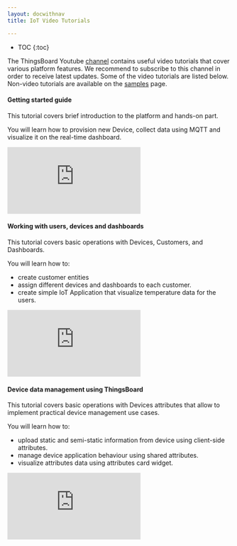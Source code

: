 ```yaml
---
layout: docwithnav
title: IoT Video Tutorials

---
```


* TOC
{:toc}

The ThingsBoard Youtube [channel](https://www.youtube.com/channel/UCDb9fsV-YR4JmnipAMGsVAQ/videos) contains useful video tutorials that cover various platform features.
We recommend to subscribe to this channel in order to receive latest updates. Some of the video tutorials are listed below.
Non-video tutorials are available on the [samples](/docs/samples/) page.

#### Getting started guide

This tutorial covers brief introduction to the platform and hands-on part. 

You will learn how to provision new Device, collect data using MQTT and visualize it on the real-time dashboard.


<div id="video">  
    <div id="video_wrapper">
        <iframe src="https://www.youtube.com/embed/dIKXFxpfB_Q" frameborder="0" allowfullscreen></iframe>
    </div>
</div>


#### Working with users, devices and dashboards

This tutorial covers basic operations with Devices, Customers, and Dashboards. 

You will learn how to:

 - create customer entities 
 - assign different devices and dashboards to each customer.
 - create simple IoT Application that visualize temperature data for the users.  

<div id="video">  
    <div id="video_wrapper">
        <iframe src="https://www.youtube.com/embed/KMsODExqeIw" frameborder="0" allowfullscreen></iframe>
    </div>
</div>


#### Device data management using ThingsBoard

This tutorial covers basic operations with Devices attributes that allow to implement practical device management use cases.

You will learn how to:

 - upload static and semi-static information from device using client-side attributes. 
 - manage device application behaviour using shared attributes. 
 - visualize attributes data using attributes card widget.

<div id="video">  
    <div id="video_wrapper">
        <iframe src="https://www.youtube.com/embed/JCW_hShAp7I" frameborder="0" allowfullscreen></iframe>
    </div>
</div>

